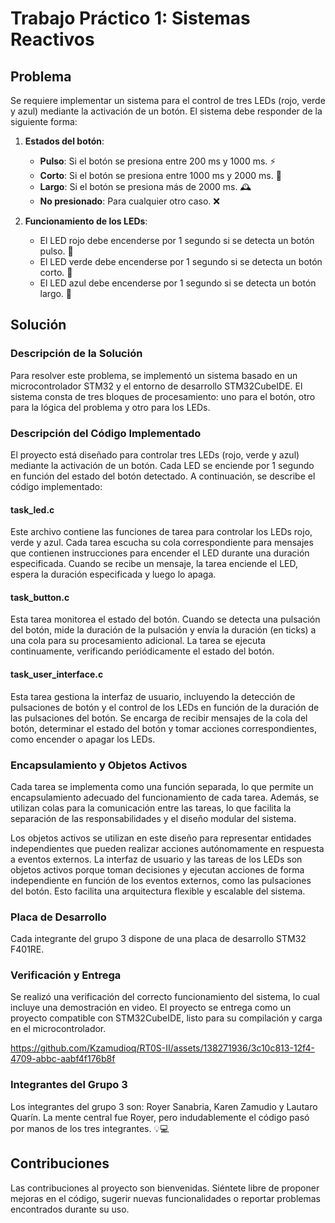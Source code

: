 
# Trabajo Práctico 1: Sistemas Reactivos

## Problema

Se requiere implementar un sistema para el control de tres LEDs (rojo, verde y azul) mediante la activación de un botón. El sistema debe responder de la siguiente forma:

1. **Estados del botón**:
    - **Pulso**: Si el botón se presiona entre 200 ms y 1000 ms. ⚡
    - **Corto**: Si el botón se presiona entre 1000 ms y 2000 ms. 🚀
    - **Largo**: Si el botón se presiona más de 2000 ms. 🕰️
    - **No presionado**: Para cualquier otro caso. ❌

2. **Funcionamiento de los LEDs**:
    - El LED rojo debe encenderse por 1 segundo si se detecta un botón pulso. 🔴
    - El LED verde debe encenderse por 1 segundo si se detecta un botón corto. 💚
    - El LED azul debe encenderse por 1 segundo si se detecta un botón largo. 🔵

## Solución

### Descripción de la Solución

Para resolver este problema, se implementó un sistema basado en un microcontrolador STM32 y el entorno de desarrollo STM32CubeIDE. El sistema consta de tres bloques de procesamiento: uno para el botón, otro para la lógica del problema y otro para los LEDs.

### Descripción del Código Implementado

El proyecto está diseñado para controlar tres LEDs (rojo, verde y azul) mediante la activación de un botón. Cada LED se enciende por 1 segundo en función del estado del botón detectado. A continuación, se describe el código implementado:

#### task_led.c

Este archivo contiene las funciones de tarea para controlar los LEDs rojo, verde y azul. Cada tarea escucha su cola correspondiente para mensajes que contienen instrucciones para encender el LED durante una duración especificada. Cuando se recibe un mensaje, la tarea enciende el LED, espera la duración especificada y luego lo apaga.

#### task_button.c

Esta tarea monitorea el estado del botón. Cuando se detecta una pulsación del botón, mide la duración de la pulsación y envía la duración (en ticks) a una cola para su procesamiento adicional. La tarea se ejecuta continuamente, verificando periódicamente el estado del botón.

#### task_user_interface.c

Esta tarea gestiona la interfaz de usuario, incluyendo la detección de pulsaciones de botón y el control de los LEDs en función de la duración de las pulsaciones del botón. Se encarga de recibir mensajes de la cola del botón, determinar el estado del botón y tomar acciones correspondientes, como encender o apagar los LEDs.

### Encapsulamiento y Objetos Activos

Cada tarea se implementa como una función separada, lo que permite un encapsulamiento adecuado del funcionamiento de cada tarea. Además, se utilizan colas para la comunicación entre las tareas, lo que facilita la separación de las responsabilidades y el diseño modular del sistema.

Los objetos activos se utilizan en este diseño para representar entidades independientes que pueden realizar acciones autónomamente en respuesta a eventos externos. La interfaz de usuario y las tareas de los LEDs son objetos activos porque toman decisiones y ejecutan acciones de forma independiente en función de los eventos externos, como las pulsaciones del botón. Esto facilita una arquitectura flexible y escalable del sistema.

### Placa de Desarrollo

Cada integrante del grupo 3 dispone de una placa de desarrollo STM32 F401RE.

### Verificación y Entrega

Se realizó una verificación del correcto funcionamiento del sistema, lo cual incluye una demostración en video. El proyecto se entrega como un proyecto compatible con STM32CubeIDE, listo para su compilación y carga en el microcontrolador.


https://github.com/Kzamudioq/RT0S-II/assets/138271936/3c10c813-12f4-4709-abbc-aabf4f176b8f



### Integrantes del Grupo 3

Los integrantes del grupo 3 son: Royer Sanabria, Karen Zamudio y Lautaro Quarín. La mente central fue Royer, pero indudablemente el código pasó por manos de los tres integrantes. 💡💻

## Contribuciones

Las contribuciones al proyecto son bienvenidas. Siéntete libre de proponer mejoras en el código, sugerir nuevas funcionalidades o reportar problemas encontrados durante su uso.
